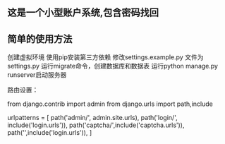 ## 这是一个小型账户系统,包含密码找回

## 简单的使用方法


创建虚拟环境
使用pip安装第三方依赖
修改settings.example.py 文件为 settings.py
运行migrate命令，创建数据库和数据表
运行python manage.py runserver启动服务器

路由设置：


from django.contrib import admin
from django.urls import path,include


urlpatterns = [
    path('admin/', admin.site.urls),
    path('login/', include('login.urls')),
    path('captcha/',include('captcha.urls')),
    path('',include('login.urls')),
]